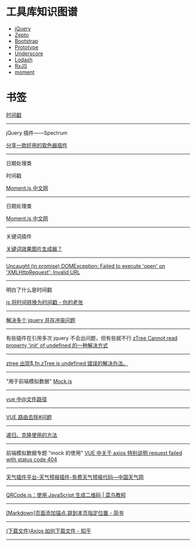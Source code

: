 # 工具库知识图谱

- [jQuery](https://jquery.com/)
- [Zepto](https://zeptojs.com/)
- [Bootstrap](https://getbootstrap.com/)
- [Prototype](http://api.prototypejs.org/)
- [Underscore](https://underscorejs.org/)
- [Lodash](https://lodash.com/)
- [RxJS](https://rxjs-dev.firebaseapp.com/)
- [moment](https://momentjs.com/)

# 书签

[时间戳](<[https://www.baidu.com/s?ie=UTF-8&wd=%E6%97%B6%E9%97%B4%E6%88%B3](https://www.baidu.com/s?ie=UTF-8&wd=时间戳)>)

---

jQuery 插件——Spectrum

[分享一款好用的取色器插件](https://blog.csdn.net/lyd135364/article/details/52303075)

---

日期处理类

时间戳

[Moment.js 中文网](http://momentjs.cn/)

---

日期处理类

[Moment.js 中文网](http://momentjs.cn/)

---

关键词插件

[关键词效果图片生成器？](https://www.zhihu.com/question/21128950)

---

[Uncaught (in promise) DOMException: Failed to execute 'open' on 'XMLHttpRequest': Invalid URL](https://www.cnblogs.com/cap-rq/p/10315872.html)

---

明白了什么是时间戳

[js 将时间转换为时间戳 - 你的老张](https://www.cnblogs.com/linqingvoe/p/10912858.html)

---

[解决多个 jquery 并存冲突问题 ](https://blog.csdn.net/meandmyself/article/details/47146257?utm_source=blogxgwz2)

---

有些插件在引用多次 jquery 不会出问题，但有些就不行
[zTree Cannot read property 'init' of undefined 的一种解决方式](https://blog.csdn.net/leijia_xing/article/details/62422108)

---

[ztree 出现\$.fn.zTree is undefined 错误的解决办法。](https://blog.csdn.net/smallboy2011/article/details/20554269)

---

"用于前端模拟数据"
[Mock.js](http://mockjs.com/)

---

[vue 中@文件路径](https://blog.csdn.net/iCrazyTimor/article/details/93844778)

---

[VUE 路由去除#问题](https://www.cnblogs.com/libo0125ok/p/9593741.html)

---

[递归、克隆使用的方法](https://www.lodashjs.com/docs/latest)

---

前端模拟数据专题
"mock 的使用"
[VUE 中关于 axios 特别说明 request failed with status code 404](https://blog.csdn.net/eieiei438/article/details/82984851)

---

[天气插件平台-天气预报插件-免费天气预报代码—中国天气网](https://cj.weather.com.cn/)

---

[QRCode.js：使用 JavaScript 生成二维码 | 菜鸟教程](https://www.runoob.com/w3cnote/javascript-qrcodejs-library.html)

---

[[Markdown]页面添加锚点,跳到本页指定位置 - 简书](https://www.jianshu.com/p/debd64e591a0)

---

[(下载文件)Axios 如何下载文件 - 知乎](https://zhuanlan.zhihu.com/p/77672133?from_voters_page=true)

---
